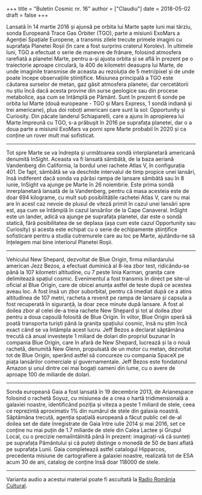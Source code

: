 +++
title = "Buletin Cosmic nr. 16"
author = ["Claudiu"]
date = 2018-05-02
draft = false
+++

Lansată în 14 martie 2016 și ajunsă pe orbita lui Marte șapte luni mai târziu, sonda Europeană Trace Gas Orbiter (TGO), parte a misiunii ExoMars a Agenției Spațiale Europene, a transmis zilele trecute primele imagini cu suprafața Planetei Roșii (în care a fost surprins craterul Korolev). În ultimele luni, TGO a efectuat o serie de manevre de frânare, folosind atmosfera rarefiată a planetei Marte, pentru a-și ajusta orbita și se află în prezent pe o traiectorie aproape circulară, la 400 de kilometri deasupra lui Marte, de unde imaginile transmise de aceasta au rezoluția de 5 metri/pixel și de unde poate începe observațiile științifice. Misiunea principală a TGO este căutarea surselor de metan, gaz găsit atmosfera planetei, dar cercetătorii nu știu încă dacă acesta provine din surse geologice sau din procese metabolice, așa cum se întâmplă pe Pământ. Sunt în prezent 6 sonde pe orbita lui Marte (două europeane - TGO și Mars Express, 1 sondă indiană și trei americane), plus doi roboți americani care sunt la sol: Opportunity și Curiosity. Din păcate landerul Schiaparelli, care a ajuns în apropierea lui Marte împreună cu TGO, s-a prăbușit în 2016 pe suprafața planetei, dar o a doua parte a misiunii ExoMars va porni spre Marte probabil în 2020 și ca conține un rover mult mai sofisticat.

---

Tot spre Marte se va îndrepta și următoarea sondă interplanetară americană denumită InSight. Aceasta va fi lansată sâmbătă, de la baza aeriană Vandenberg din California, la bordul unei rachete Atlas V, în configurația 401. De fapt, sâmbătă se va deschide intervalul de timp propice unei lansări, însă indiferent dacă sonda va părăsi rampa de lansare sâmbătă sau în 8 iunie, InSight va ajunge pe Marte în 26 noiembrie. Este prima sondă inrerplanetară lansată de la Vandenberg, pentru că masa acesteia este de doar 694 kilograme, cu mult sub posibilitățile rachetei Atlas V, care nu mai are în acest caz nevoie de plusul de viteză primit în cazul unei lansări spre est, așa cum se întâmplă în cazul lansărilor de la Cape Canaveral. InSight este un lander, adică va ajunge pe suprafața planetei, dar este o sondă statică, fără posibilitatea de se deplasa (așa cum este cazul Opportunity sau Curiosity) și acesta este echipat cu o serie de echipamente științifice sofisticare pentru a studia cutremurele care au loc pe Marte, ajutându-ne să înțelegem mai bine interiorul Planetei Roșii.

---

Vehiculul New Shepard, dezvoltat de Blue Origin, firma miliardarului american Jezz Bezos, a efectuat duminică al 8-lea zbor test, ridicându-se până la 107 kilometri altitudine, cu 7 peste linia Karman, granița care delimitează spațiul cosmic. Evenimentul a fost transmis în direct pe site-ul oficial al Blue Origin, care de obicei anunța astfel de teste după ce acestea aveau loc. A fost însă un zbor suborbital, pentru că imediat după ce a atins altitudinea de 107 metri, racheta a revenit pe rampa de lansare și capsula a fost recuperată în siguranță, la doar zece minute după lansare. A fost al doilea zbor al celei de-a treia rachete New Shepard și tot al doilea zbor pentru a doua capsulă folosită de Blue Origin. În viitor, Blue Origin speră să poată transporta turiști până la granița spațiului cosmic, însă nu știm încă exact când se va întâmpla acest lucru. Jeff Bezos a declarat săptămâna trecută că anual investește 1 miliard de dolari din propriul buzunar în compania Blue Origin, care în afară de New Shepard, lucrează și la o nouă rachetă, denumită New Glenn, propulsată de un motor cu metan, dezvoltat tot de Blue Origin, sperând astfel să concureze cu compania SpaceX pe piața lansărilor comerciale și guvernamentale. Jeff Bezos este fondatorul Amazon și unul dintre cei mai bogați oameni din lume, cu o avere de aproape 100 de miliarde de dolari.

---

Sonda europeană Gaia a fost lansată în 19 decembrie 2013, de Arianespace folosind o rachetă Soyuz, cu misiunea de a crea o hartă tridimensională a galaxiei noastre, identificând poziția și viteza a peste 1 miliard de stele, ceea ce reprezintă aproximativ 1% din numărul de stele din galaxia noastră. Săptămâna trecută, agenția spațială europeană a făcut public cel de-al doilea set de date înregistrate de Gaia între iulie 2014 și mai 2016, set ce conține nu mai puțin de 1.7 miliarde de stele din Calea Lactee și Grupul Local, cu o precizie nemaiîntâlnită până în prezent: imaginați-vă că sunteți pe suprafața Pământului și că puteți distinge o monedă de 50 de bani aflată pe suprafața Lunii. Gaia completează astfel catalogul Hipparcos, precedenta misiune de cartografiere a galaxiei noastre, realizată tot de ESA acum 30 de ani, catalog de conține însă doar 118000 de stele.

---

Varianta audio a acestui material poate fi ascultată la [Radio România Cultural](https://radioromaniacultural.ro/buletinul-cosmic/).
